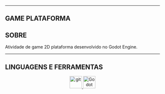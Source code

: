 <hr><h2 align="left">GAME PLATAFORMA</h2>
<h2 align="left">SOBRE</h2>
<p align="left">
    Atividade de game 2D plataforma desenvolvido no Godot Engine.  
</p>

<hr><h2 align="left">LINGUAGENS E FERRAMENTAS</h2>
<p align="center">
    <a href="https://git-scm.com/" target="_blank" rel="noreferrer">
        <img src="https://www.vectorlogo.zone/logos/git-scm/git-scm-icon.svg" alt="git" width="40" height="40"/>
    </a>
    <a href="https://godotengine.org/" target="_blank" rel="noreferrer">
        <img src="https://godotengine.org/assets/favicon.svg" alt="Godot Engine" width="40" height="40"/>
    </a>
</p>
